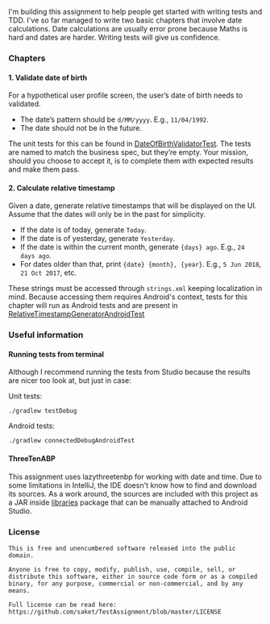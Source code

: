I'm building this assignment to help people get started with writing tests and TDD. I've so far managed to write two basic chapters that involve date calculations. Date calculations are usually error prone because Maths is hard and dates are harder. Writing tests will give us confidence.

### Chapters

#### 1. Validate date of birth
For a hypothetical user profile screen, the user’s date of birth needs to validated.

* The date’s pattern should be `d/MM/yyyy`.  E.g., `11/04/1992`.
* The date should not be in the future.

The unit tests for this can be found in [DateOfBirthValidatorTest](https://github.com/saket/TestAssignment/blob/master/app/src/test/java/me/saket/testassignment/DateOfBirthValidatorTest.kt). The tests are named to match the business spec, but they’re empty. Your mission, should you choose to accept it, is to complete them with expected results and make them pass.

#### 2. Calculate relative timestamp
Given a date, generate relative timestamps that will be displayed on the UI. Assume that the dates will only be in the past for simplicity.

* If the date is of today, generate `Today`.
* If the date is of yesterday, generate `Yesterday`.
* If the date is within the current month, generate `{days} ago`. E.g., `24 days ago`.
* For dates older than that, print `{date} {month}, {year}`. E.g., `5 Jun 2018`, `21 Oct 2017`, etc.

These strings must be accessed through `strings.xml` keeping localization in mind. Because accessing them requires Android's context, tests for this chapter will run as Android tests and are present in [RelativeTimestampGeneratorAndroidTest](https://github.com/saket/TestAssignment/blob/master/app/src/androidTest/java/me/saket/testassignment/RelativeTimestampGeneratorAndroidTest.kt)

### Useful information

#### Running tests from terminal
Although I recommend running the tests from Studio because the results are nicer too look at, but just in case:

Unit tests:

```
./gradlew testDebug
```

Android tests:
```
./gradlew connectedDebugAndroidTest
```

#### ThreeTenABP
This assignment uses lazythreetenbp for working with date and time. Due to some limitations in IntelliJ, the IDE doesn't know how to find and download its sources. As a work around, the sources are included with this project as a JAR inside [libraries](https://github.com/saket/TestAssignment/tree/master/libraries) package that can be manually attached to Android Studio.

### License

```
This is free and unencumbered software released into the public domain.

Anyone is free to copy, modify, publish, use, compile, sell, or
distribute this software, either in source code form or as a compiled
binary, for any purpose, commercial or non-commercial, and by any
means.

Full license can be read here: https://github.com/saket/TestAssignment/blob/master/LICENSE
```
